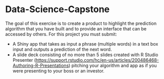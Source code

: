 # Data-Science-Capstone

The goal of this exercise is to create a product to highlight the prediction algorithm that you have built and to provide an interface that can be accessed by others. For this project you must submit:

* A Shiny app that takes as input a phrase (multiple words) in a text box input and outputs a prediction of the next word.
* A slide deck consisting of no more than 5 slides created with R Studio Presenter (https://support.rstudio.com/hc/en-us/articles/200486468-Authoring-R-Presentations) pitching your algorithm and app as if you were presenting to your boss or an investor.
